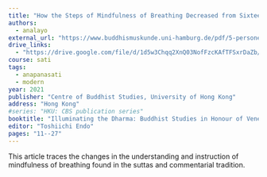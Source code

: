 ```yaml
---
title: "How the Steps of Mindfulness of Breathing Decreased from Sixteen to Two"
authors:
  - analayo
external_url: "https://www.buddhismuskunde.uni-hamburg.de/pdf/5-personen/analayo/howmindfulnessbreathing.pdf"
drive_links:
  - "https://drive.google.com/file/d/1d5w3Chqq2XnQ03NofFzcKAfTFSxrDaZb/view?usp=sharing"
course: sati
tags:
  - anapanasati
  - modern
year: 2021
publisher: "Centre of Buddhist Studies, University of Hong Kong"
address: "Hong Kong"
#series: "HKU: CBS publication series"
booktitle: "Illuminating the Dharma: Buddhist Studies in Honour of Venerable Professor K.L. Dhammajoti"
editor: "Toshiichi Endo"
pages: "11--27"
---
```


This article traces the changes in the understanding and instruction of mindfulness of breathing found in the suttas and commentarial tradition. 
